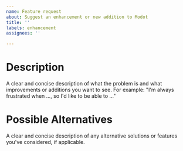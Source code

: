 ```yaml
---
name: Feature request
about: Suggest an enhancement or new addition to Modot
title: ''
labels: enhancement
assignees: ''

---
```


# Description

A clear and concise description of what the problem is and what improvements or additions you want to see.
For example:
"I'm always frustrated when ..., so I'd like to be able to ..."

# Possible Alternatives

A clear and concise description of any alternative solutions or features you've considered, if applicable.
